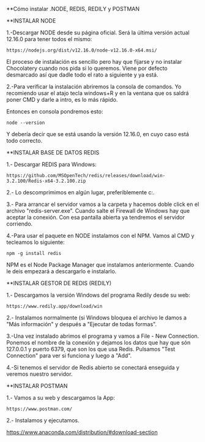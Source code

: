 **Cómo instalar .NODE, REDIS, REDILY y POSTMAN


**INSTALAR NODE

1.-Descargar NODE desde su página oficial. Será la última versión actual 12.16.0 para tener todos el mismo:

	https://nodejs.org/dist/v12.16.0/node-v12.16.0-x64.msi/

El proceso de instalación es sencillo pero hay que fijarse y no instalar Chocolatery cuando nos pida si lo queremos. Viene por defecto desmarcado así que dadle todo el rato a siguiente y ya está.

2.-Para verificar la instalación abriremos la consola de comandos. Yo recomiendo usar el atajo tecla windows+R y en la ventana que os saldrá poner CMD y darle a intro, es lo más rápido.

Entonces en consola pondremos esto:

	node --version

Y debería decir que se está usando la versión 12.16.0, en cuyo caso está todo correcto.



**INSTALAR BASE DE DATOS REDIS

1.- Descargar REDIS para Windows:

	https://github.com/MSOpenTech/redis/releases/download/win-3.2.100/Redis-x64-3.2.100.zip
	
2.- Lo descomprimimos en algún lugar, preferiblemente c:\. 

3.- Para arrancar el servidor vamos a la carpeta y hacemos doble click en el archivo "redis-server.exe". Cuando salte el Firewall de Windows hay que aceptar la conexión. Con esa pantalla abierta ya tendremos el servidor corriendo.

4.-Para usar el paquete en NODE instalamos con el NPM. Vamos al CMD y tecleamos lo siguiente:

	npm -g install redis

NPM es el Node Package Manager que instalamos anteriormente. Cuando le deis empezará a descargarlo e instalarlo.

**INSTALAR GESTOR DE REDIS (REDILY)

1.- Descargamos la versión Windows del programa Redily desde su web:

	https://www.redily.app/download/win
	
2.- Instalamos normalmente (si Windows bloquea el archivo le damos a "Más información" y después a "Ejecutar de todas formas".

3.-Una vez instalado abrimos el programa y vamos a File - New Connection. Ponemos el nombre de la conexión y dejamos los datos que hay que són 127.0.0.1 y puerto 6379, que son los que usa Redis. Pulsamos "Test Connection" para ver si funciona y luego a "Add".

4.-Si tenemos el servidor de Redis abierto se conectará enseguida y veremos nuestro servidor.


**INSTALAR POSTMAN

1.- Vamos a su web y descargamos la App:

	https://www.postman.com/
	
2.- Instalamos y ejecutamos.

<a href="https://www.anaconda.com/distribution/#download-section" rel="nofollow">https://www.anaconda.com/distribution/#download-section</a>
		
